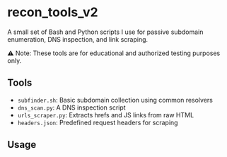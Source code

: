 # recon_tools_v2

A small set of Bash and Python scripts I use for passive subdomain enumeration, DNS inspection, and link scraping.

⚠️ Note: These tools are for educational and authorized testing purposes only.

## Tools

- `subfinder.sh`: Basic subdomain collection using common resolvers
- `dns_scan.py`: A DNS inspection script
- `urls_scraper.py`: Extracts hrefs and JS links from raw HTML
- `headers.json`: Predefined request headers for scraping

## Usage

